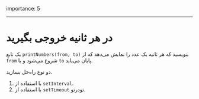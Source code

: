 importance: 5

---

# در هر ثانیه خروجی بگیرید

یک تابع `printNumbers(from, to)` بنویسید که هر ثانیه یک عدد را نمایش می‌دهد که از `from` شروع می‌شود و با `to` پایان می‌یابد.

دو نوع راه‌حل بسازید.

1. با استفاده از `setInterval`.
2. با استفاده از `setTimeout` تودرتو.
